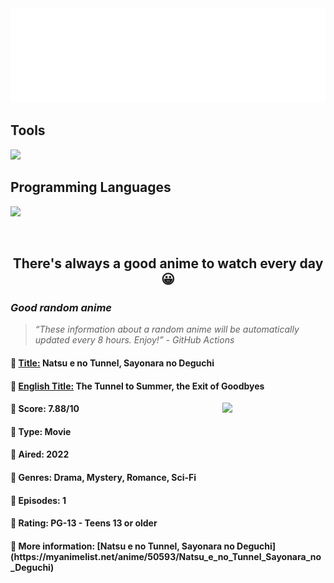 
<img src="svg/nai.svg" />

<p>
  <h2>Tools</h2>
  <a href="https://skillicons.dev">
    <img src="https://skillicons.dev/icons?i=git,dotnet,mongodb,express,react,nodejs,bootstrap,tailwind,laravel" />
  </a>

  <br />

  <h2>Programming Languages</h2>

  <a href="https://skillicons.dev">
    <img src="https://skillicons.dev/icons?i=javascript,typescript,html,css,cs,php" />
  </a>
</p>

<br />

<h2 align="center">There's always a good anime to watch every day 😀</h2>
<h3><i>Good random anime</i></h3>

<blockquote>
<i>
<q>These information about a random anime will be automatically updated every 8 hours. Enjoy!</q> - GitHub Actions
</i>
</blockquote>

<h4>
  <strong>🥭 <u>Title:</u></strong> Natsu e no Tunnel, Sayonara no Deguchi
</h4>

<h4>🌿 <u>English Title:</u> The Tunnel to Summer, the Exit of Goodbyes</h4>

<img align="right" width="165" src=https://cdn.myanimelist.net/images/anime/1462/125397.jpg />

<h4>🌱 Score: 7.88/10</h4>

<h4>🌲 Type: Movie</h4>

<h4>🌴 Aired: 2022</h4>

<h4>🌵 Genres: Drama, Mystery, Romance, Sci-Fi</h4>

<h4>🥑 Episodes: 1</h4>

<h4>🍏 Rating: PG-13 - Teens 13 or older</h4>

<h4>🍂 More information: [Natsu e no Tunnel, Sayonara no Deguchi](https://myanimelist.net/anime/50593/Natsu_e_no_Tunnel_Sayonara_no_Deguchi)</h4>
    